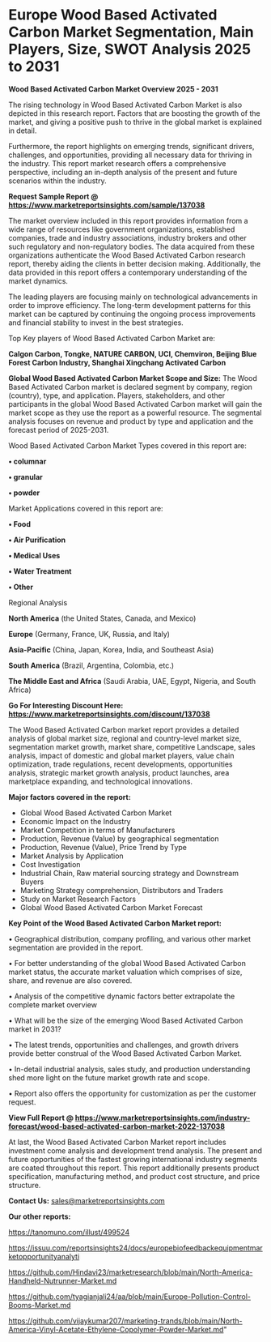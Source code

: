 # Europe Wood Based Activated Carbon Market Segmentation, Main Players, Size, SWOT Analysis 2025 to 2031

<Strong> Wood Based Activated Carbon Market Overview 2025 - 2031</strong>

The rising technology in Wood Based Activated Carbon Market is also depicted in this research report. Factors that are boosting the growth of the market, and giving a positive push to thrive in the global market is explained in detail.

Furthermore, the report highlights on emerging trends, significant drivers, challenges, and opportunities, providing all necessary data for thriving in the industry. This report market research offers a comprehensive perspective, including an in-depth analysis of the present and future scenarios within the industry.

<strong>Request Sample Report @ <a href=https://www.marketreportsinsights.com/sample/137038>https://www.marketreportsinsights.com/sample/137038</a></strong>

The market overview included in this report provides information from a wide range of resources like government organizations, established companies, trade and industry associations, industry brokers and other such regulatory and non-regulatory bodies. The data acquired from these organizations authenticate the Wood Based Activated Carbon research report, thereby aiding the clients in better decision making. Additionally, the data provided in this report offers a contemporary understanding of the market dynamics.

The leading players are focusing mainly on technological advancements in order to improve efficiency. The long-term development patterns for this market can be captured by continuing the ongoing process improvements and financial stability to invest in the best strategies.

Top Key players of Wood Based Activated Carbon Market are:

<strong>Calgon Carbon, Tongke, NATURE CARBON, UCI, Chemviron, Beijing Blue Forest Carbon Industry, Shanghai Xingchang Activated Carbon</strong>

<strong><b>Global Wood Based Activated Carbon Market Scope and Size:</b></strong>
The Wood Based Activated Carbon market is declared segment by company, region (country), type, and application. Players, stakeholders, and other participants in the global Wood Based Activated Carbon market will gain the market scope as they use the report as a powerful resource. The segmental analysis focuses on revenue and product by type and application and the forecast period of 2025-2031.

Wood Based Activated Carbon Market Types covered in this report are:

<strong>• columnar

• granular

• powder</strong>

Market Applications covered in this report are:

<strong>• Food

• Air Purification

• Medical Uses

• Water Treatment

• Other</strong> 

Regional Analysis

<strong>North America</strong> (the United States, Canada, and Mexico)

<strong>Europe</strong> (Germany, France, UK, Russia, and Italy)

<strong>Asia-Pacific</strong> (China, Japan, Korea, India, and Southeast Asia)

<strong>South America</strong> (Brazil, Argentina, Colombia, etc.)

<strong>The Middle East and Africa</strong> (Saudi Arabia, UAE, Egypt, Nigeria, and South Africa)

<strong>Go For Interesting Discount Here: <a href=https://www.marketreportsinsights.com/discount/137038>https://www.marketreportsinsights.com/discount/137038</a></strong>

The Wood Based Activated Carbon market report provides a detailed analysis of global market size, regional and country-level market size, segmentation market growth, market share, competitive Landscape, sales analysis, impact of domestic and global market players, value chain optimization, trade regulations, recent developments, opportunities analysis, strategic market growth analysis, product launches, area marketplace expanding, and technological innovations.

<strong><b>Major factors covered in the report:</b></strong>
<ul>
  <li>Global Wood Based Activated Carbon Market </li>
  <li>Economic Impact on the Industry</li>
  <li>Market Competition in terms of Manufacturers</li>
  <li>Production, Revenue (Value) by geographical segmentation</li>
  <li>Production, Revenue (Value), Price Trend by Type</li>
  <li>Market Analysis by Application</li>
  <li>Cost Investigation</li>
  <li>Industrial Chain, Raw material sourcing strategy and Downstream Buyers</li>
  <li>Marketing Strategy comprehension, Distributors and Traders</li>
  <li>Study on Market Research Factors</li>
  <li>Global Wood Based Activated Carbon Market Forecast</li>
</ul>

<strong><b>Key Point of the Wood Based Activated Carbon Market report:</b></strong>

• Geographical distribution, company profiling, and various other market segmentation are provided in the report.

• For better understanding of the global Wood Based Activated Carbon market status, the accurate market valuation which comprises of size, share, and revenue are also covered.

• Analysis of the competitive dynamic factors better extrapolate the complete market overview

• What will be the size of the emerging Wood Based Activated Carbon market in 2031?

• The latest trends, opportunities and challenges, and growth drivers provide better construal of the Wood Based Activated Carbon Market.

• In-detail industrial analysis, sales study, and production understanding shed more light on the future market growth rate and scope.

• Report also offers the opportunity for customization as per the customer request.

<strong><b>View Full Report @ <a href=https://www.marketreportsinsights.com/industry-forecast/wood-based-activated-carbon-market-2022-137038>https://www.marketreportsinsights.com/industry-forecast/wood-based-activated-carbon-market-2022-137038</a></b></strong>


At last, the Wood Based Activated Carbon Market report includes investment come analysis and development trend analysis. The present and future opportunities of the fastest growing international industry segments are coated throughout this report. This report additionally presents product specification, manufacturing method, and product cost structure, and price structure.

<strong>Contact Us:</strong>
sales@marketreportsinsights.com

<strong>Our other reports:</strong>

<a href=https://tanomuno.com/illust/499524>https://tanomuno.com/illust/499524</a>

<a href=https://issuu.com/reportsinsights24/docs/europebiofeedbackequipmentmarketopportunityanalyti>https://issuu.com/reportsinsights24/docs/europebiofeedbackequipmentmarketopportunityanalyti</a>

<a href=https://github.com/Hindavi23/marketresearch/blob/main/North-America-Handheld-Nutrunner-Market.md>https://github.com/Hindavi23/marketresearch/blob/main/North-America-Handheld-Nutrunner-Market.md</a>

<a href=https://github.com/tyagianjali24/aa/blob/main/Europe-Pollution-Control-Booms-Market.md>https://github.com/tyagianjali24/aa/blob/main/Europe-Pollution-Control-Booms-Market.md</a>

<a href=https://github.com/vijaykumar207/marketing-trands/blob/main/North-America-Vinyl-Acetate-Ethylene-Copolymer-Powder-Market.md>https://github.com/vijaykumar207/marketing-trands/blob/main/North-America-Vinyl-Acetate-Ethylene-Copolymer-Powder-Market.md</a>"
